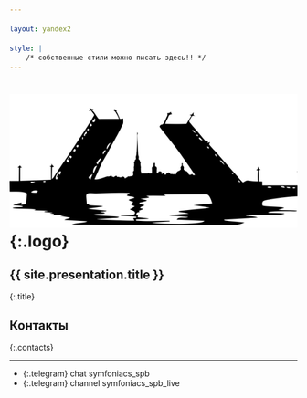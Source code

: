 ```yaml
---

layout: yandex2

style: |
    /* собственные стили можно писать здесь!! */
---
```


# ![](pictures/symfoniacs-spb.ru-empty.png){:.logo}

## {{ site.presentation.title }}
{:.title}

## Контакты
{:.contacts}

<!-- разделитель контактов -->
-------

<!-- center -->

- {:.telegram} chat symfoniacs_spb
- {:.telegram} channel symfoniacs_spb_live

<!-- right -->
